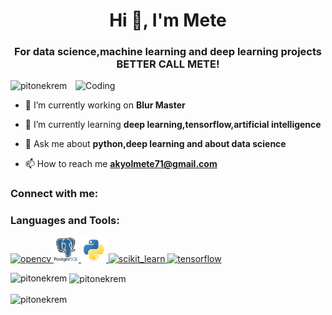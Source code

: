 <h1 align="center">Hi 👋, I'm Mete</h1>
<h3 align="center">For data science,machine learning and deep learning projects BETTER CALL METE!</h3>
<img align="right" alt="Coding" width="400" src="https://github.com/PitonEkrem/PitonEkrem/blob/main/gif.gif">
<p align="left"> <img src="https://komarev.com/ghpvc/?username=pitonekrem&label=Profile%20views&color=0e75b6&style=flat" alt="pitonekrem" /> </p>

- 🔭 I’m currently working on **Blur Master**

- 🌱 I’m currently learning **deep learning,tensorflow,artificial intelligence**

- 💬 Ask me about **python,deep learning and about data science**

- 📫 How to reach me **akyolmete71@gmail.com**

<h3 align="left">Connect with me:</h3>
<p align="left">
</p>

<h3 align="left">Languages and Tools:</h3>
<p align="left"> <a href="https://opencv.org/" target="_blank" rel="noreferrer"> <img src="https://www.vectorlogo.zone/logos/opencv/opencv-icon.svg" alt="opencv" width="40" height="40"/> </a> <a href="https://www.postgresql.org" target="_blank" rel="noreferrer"> <img src="https://raw.githubusercontent.com/devicons/devicon/master/icons/postgresql/postgresql-original-wordmark.svg" alt="postgresql" width="40" height="40"/> </a> <a href="https://www.python.org" target="_blank" rel="noreferrer"> <img src="https://raw.githubusercontent.com/devicons/devicon/master/icons/python/python-original.svg" alt="python" width="40" height="40"/> </a> <a href="https://scikit-learn.org/" target="_blank" rel="noreferrer"> <img src="https://upload.wikimedia.org/wikipedia/commons/0/05/Scikit_learn_logo_small.svg" alt="scikit_learn" width="40" height="40"/> </a> <a href="https://www.tensorflow.org" target="_blank" rel="noreferrer"> <img src="https://www.vectorlogo.zone/logos/tensorflow/tensorflow-icon.svg" alt="tensorflow" width="40" height="40"/> </a> </p>

<p><img align="left" src="https://github-readme-stats.vercel.app/api/top-langs?username=pitonekrem&show_icons=true&locale=en&layout=compact" alt="pitonekrem" /></p>

<p>&nbsp;<img align="center" src="https://github-readme-stats.vercel.app/api?username=pitonekrem&show_icons=true&locale=en" alt="pitonekrem" /></p>

<p><img align="center" src="https://github-readme-streak-stats.herokuapp.com/?user=pitonekrem&" alt="pitonekrem" /></p>
